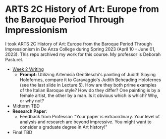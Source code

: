 # ARTS 2C History of Art: Europe from the Baroque Period Through Impressionism

I took ARTS 2C History of Art: Europe from the Baroque Period Through Impressionism in De Anza College during Spring 2023 (April 10 - June 01, 2023). This repo archived my work for this course. My professor is Deborah Pasturel.
* [Week 2 Writing](ARTS2CWeek2Writing.pdf)
  * **Prompt:** Utilizing Artemisia Gentileschi's painting of Judith Slaying Holofernes, compare it to Caravaggio's Judith Beheading Holofernes (see the last slide in Lecture 5). How are they both prime examples of the Italian Baroque style? How do they differ? One painting is by a female artist, the other by a man. Is it obvious which is which? Why, or why not? 
* Midterm TBD
* **Research Paper**:
  * Feedback from Professor: "Your paper is extraordinary. Your level of analysis and research are beyond impressive. You might want to consider a graduate degree in Art history!"
* Final TBD

